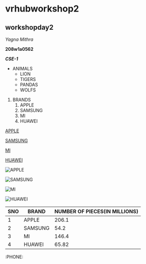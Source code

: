 # vrhubworkshop2
## workshopday2
*Yagna Mithra*

**208w1a0562**

***CSE-1***
* ANIMALS
     * LION
     * TIGERS
     * PANDAS
     * WOLFS
 
 1. BRANDS
     1. APPLE
     2. SAMSUNG
     3. MI
     4. HUAWEI
  
 [APPLE](https://www.apple.com/in/?afid=p238%7Cs8Vs8GkTq-dc_mtid_187079nc38483_pcrid_554176376123_pgrid_112258962467_&cid=aos-IN-kwgo-brand--slid---product-)
 
 [SAMSUNG](https://www.samsung.com/in/offer/online/samsung-fest/)
 
 [MI](https://www.mi.com/global/list/)
 
 [HUAWEI](https://www.huawei.com/en/)
 
  ![APPLE](https://i.ytimg.com/vi/KR0g-1hnQPA/maxresdefault.jpg)
  
   ![SAMSUNG](https://bsmedia.business-standard.com/_media/bs/img/about-page/1562575696.png)
   
   ![MI](https://encrypted-tbn0.gstatic.com/images?q=tbn:ANd9GcS9rtOjQHx-H974LOIJ12Mtt-E-F8roI3fgGw&usqp=CAU)
   
   ![HUAWEI](https://pbs.twimg.com/profile_images/1271080998567116800/0Sp-50EZ_400x400.png)

SNO|BRAND|NUMBER OF PIECES(IN MILLIONS)
----|----|----
1|APPLE| 206.1 
2|SAMSUNG|54.2
3|MI| 146.4 
4|HUAWEI|65.82

:PHONE:
